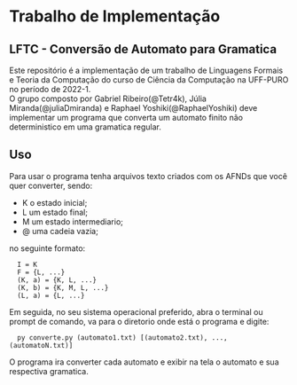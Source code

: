 # Trabalho de Implementação
## LFTC - Conversão de Automato para Gramatica
Este repositório é a implementação de um trabalho de Linguagens Formais e Teoria da Computação do curso de Ciência da Computação na UFF-PURO no período de 2022-1.
<br>
O grupo composto por Gabriel Ribeiro(@Tetr4k), Júlia Miranda(@juliaDmiranda) e Raphael Yoshiki(@RaphaelYoshiki) deve implementar um programa que converta um automato finito não deterministico em uma gramatica regular.

## Uso

Para usar o programa tenha arquivos texto criados com os AFNDs que você quer converter, sendo:

* K o estado inicial;
* L um estado final;
* M um estado intermediario;
* @ uma cadeia vazia;

no seguinte formato:

```
  I = K
  F = {L, ...}
  (K, a) = {K, L, ...}
  (K, b) = {K, M, L, ...}
  (L, a) = {L, ...}
```

Em seguida, no seu sistema operacional preferido, abra o terminal ou prompt de comando, va para o diretorio onde está o programa e digite:

```
  py converte.py (automato1.txt) [(automato2.txt), ..., (automatoN.txt)]
```

O programa ira converter cada automato e exibir na tela o automato e sua respectiva gramatica.
